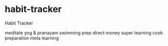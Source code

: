 # habit-tracker
Habit Tracker

meditate
yog & pranayam
swimming prep
direct money
super learning
cook
preparation
meta learning
